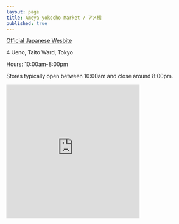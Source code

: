 ```yaml
---
layout: page
title: Ameya-yokocho Market / アメ横
published: true
---
```

[Official Japanese Wesbite](http://www.ameyoko.net/)

4 Ueno, Taito Ward, Tokyo

Hours: 10:00am-8:00pm

Stores typically open between 10:00am and close around 8:00pm.

<div class="mapouter"><div class="gmap_canvas"><iframe width="350" height="350" id="gmap_canvas" src="https://maps.google.com/maps?q=Ameya-Yokochō  &t=&z=17&ie=UTF8&iwloc=&output=embed" frameborder="0" scrolling="no" marginheight="0" marginwidth="0"></iframe></div><a href="https://www.crocothemes.net">wordpress themes</a><style>.mapouter{overflow:hidden;height:350px;width:350px;}.gmap_canvas {background:none!important;height:350px;width:350px;}</style></div>